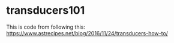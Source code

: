 # transducers101

This is code from following this:
https://www.astrecipes.net/blog/2016/11/24/transducers-how-to/

